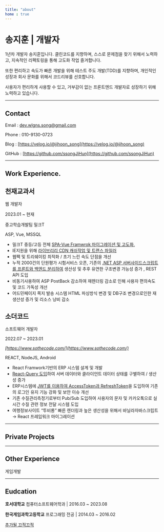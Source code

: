 ```yaml
---
title: "about"
home : true
---
```


# 송지훈 | 개발자

1년차 개발자 송지훈입니다. 클린코드를 지향하며,  스스로 문제점을 찾기 위해서 노력하고, 지속적인 리펙토링을 통해 고도화 작업 즐겨합니다.

또한 편리하고 속도가 빠른 개발을 위해 테스트 주도 개발(TDD)를 지향하며, 개인적인 성장과 회사 문화를 위해서 코드리뷰를 선호합니다.

사용자가 편리하게 사용할 수 있고, 거부감이 없는 프론트엔드 개발자로 성장하기 위해 노력하고 있습니다. 

---

## **Contact**

Email : dev.wlgns.song@gmail.com

Phone : 010-9130-0723

Blog : [https://velog.io/@jihoon_song](https://velog.io/@jihoon_song)

GitHub : [https://github.com/ssongJiHun](https://github.com/ssongJiHun)

---

## **Work Experience.**

## **천재교과서**

웹 개발자 

2023.01 ~ 현재

중고학습개발팀 밀크T

ASP, Vue, MSSQL

- 밀크T 중등/고등 전체 [SPA-Vue Framwrok 마이그레이션 및 고도화,](https://www.notion.so/4580791faadc4b2f814a8d89d2736aa5)
- IE지원을 위해 [라이브리리 CDN 캐쉬작업 및 트랜스 파일러](https://www.notion.so/4580791faadc4b2f814a8d89d2736aa5)
- 웹팩 및 트리쉐이킹 최적화 / 초기 느린 속도 단점을 개선
- 누적 2000건의 단원평가 시험서비스 오픈,  기존의 [.NET ASP 서버사이드스크립트를 프론트와 백엔드 분리하여](https://www.notion.so/4580791faadc4b2f814a8d89d2736aa5) 생산성 및 추후 유연한 구조변경 가능성 증가 , REST API 도입
- 비동기사용하여  ASP PostBack 감소하여 재렌더링 감소로 인해 사용자 편의속도 및 코드 가독성 개선
- 어드민페이지 쪽지 발송 시스템  HTML 파싱방식 변경 및 DB구조 변경으로인한 재생산성 증가 및 리소스 낭비 감소

## **소더코드**

소프트웨어 개발자

2022.07 ~ 2023.01

*[https://www.sothecode.com/](https://www.sothecode.com/)*

REACT, NodeJS, Android
- React Framwork기반의 ERP 시스템 설계 및 개발
- [React-Query 도입](https://www.notion.so/4580791faadc4b2f814a8d89d2736aa5)하여 서버 데이터와 클라이언트 데이터 상태를 구별하여 / 생산성 증가
- ERP시스템에 [JWT를 이용하여 AccessToken과 RefreshToken](https://www.notion.so/4580791faadc4b2f814a8d89d2736aa5)을 도입하여 기존의 로그인 유지 기능 강화 및 보안 이슈 개선
- 기존 수질관리측정기로부터 Pub/Sub 도입하여 사용자의 문자 및 카카오톡으로 실시간 수질 관련 정보 전달 시스템 도입
- 여행정보사이트 “투비롱”  빠른 렌더링과 높은 생산성을 위해서 바닐라자바스크립트→ React 프레임워크 마이그레이션

---

## Private Projects

---

## **Other Experience**

게임개발

---

## **Eudcation**

**호서대학교** 컴퓨터소프트웨어학과      | 2016.03 ~ 2023.08

**한국게임과학고등학교** 프로그래밍 전공 | 2014.03  ~ 2016.02

[추가될 끄적끄적](https://www.notion.so/84a2c9a676a64313a60462d82cc6a864)